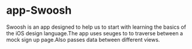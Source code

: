 # app-Swoosh

Swoosh is an app designed to help us to start with learning the basics of the iOS design language.The app uses seuges to to traverse between a mock sign up page.Also passes data between different views.
